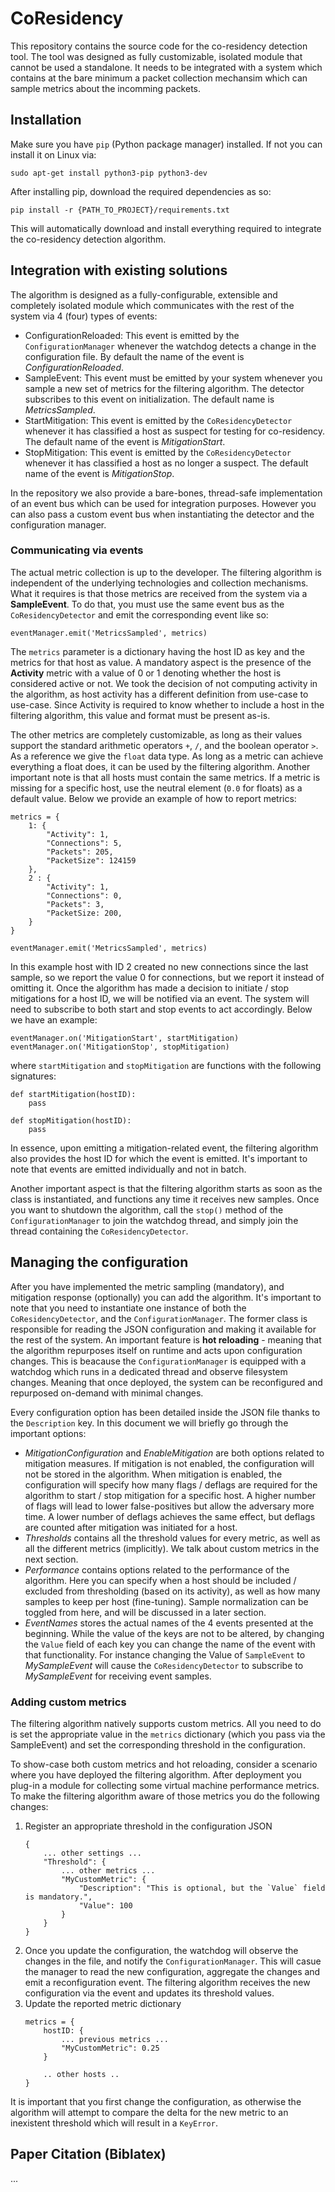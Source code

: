 # CoResidency

This repository contains the source code for the co-residency detection tool. The tool was designed as fully customizable, isolated module that cannot be used a standalone. It needs to be integrated with a system which contains at the bare minimum a packet collection mechansim which can sample metrics about the incomming packets.

## Installation

Make sure you have ```pip``` (Python package manager) installed. If not you can install it on Linux via:
```
sudo apt-get install python3-pip python3-dev
```
After installing pip, download the required dependencies as so:
```
pip install -r {PATH_TO_PROJECT}/requirements.txt
```
This will automatically download and install everything required to integrate the co-residency detection algorithm.

## Integration with existing solutions

The algorithm is designed as a fully-configurable, extensible and completely isolated module which communicates with the rest of the system via 4 (four) types of events:
- ConfigurationReloaded: This event is emitted by the ```ConfigurationManager``` whenever the watchdog detects a change in the configuration file. By default the name of the event is *ConfigurationReloaded*.
- SampleEvent: This event must be emitted by your system whenever you sample a new set of metrics for the filtering algorithm. The detector subscribes to this event on initialization. The default name is *MetricsSampled*.
- StartMitigation: This event is emitted by the `CoResidencyDetector` whenever it has classified a host as suspect for testing for co-residency. The default name of the event is *MitigationStart*.
- StopMitigation: This event is emitted by the `CoResidencyDetector` whenever it has classified a host as no longer a suspect. The default name of the event is *MitigationStop*.

In the repository we also provide a bare-bones, thread-safe implementation of an event bus which can be used for integration purposes. However you can also pass a custom event bus when instantiating the detector and the configuration manager. 

### Communicating via events

The actual metric collection is up to the developer. The filtering algorithm is independent of the underlying technologies and collection mechanisms. What it requires is that those metrics are received from the system via a **SampleEvent**. To do that, you must use the same event bus as the `CoResidencyDetector` and emit the corresponding event like so:
```
eventManager.emit('MetricsSampled', metrics)
```
The `metrics` parameter is a dictionary having the host ID as key and the metrics for that host as value. A mandatory aspect is the presence of the **Activity** metric with a value of 0 or 1 denoting whether the host is considered active or not. We took the decision of not computing activity in the algorithm, as host activity has a different definition from use-case to use-case. Since Activity is required to know whether to include a host in the filtering algorithm, this value and format must be present as-is.

The other metrics are completely customizable, as long as their values support the standard arithmetic operators `+`, `/`, and the boolean operator `>`. As a reference we give the `float` data type. As long as a metric can achieve everything a float does, it can be used by the filtering algorithm. Another important note is that all hosts must contain the same metrics. If a metric is missing for a specific host, use the neutral element (`0.0` for floats) as a default value. Below we provide an example of how to report metrics:
```
metrics = {
    1: {
        "Activity": 1,
        "Connections": 5,
        "Packets": 205,
        "PacketSize": 124159
    },
    2 : {
        "Activity": 1,
        "Connections": 0,
        "Packets": 3,
        "PacketSize: 200,
    }
}

eventManager.emit('MetricsSampled', metrics)
```
In this example host with ID 2 created no new connections since the last sample, so we report the value 0 for connections, but we report it instead of omitting it. Once the algorithm has made a decision to initiate / stop mitigations for a host ID, we will be notified via an event. The system will need to subscribe to both start and stop events to act accordingly. Below we have an example:
```
eventManager.on('MitigationStart', startMitigation)
eventManager.on('MitigationStop', stopMitigation)
```
where `startMitigation` and `stopMitigation` are functions with the following signatures:
```
def startMitigation(hostID):
    pass

def stopMitigation(hostID):
    pass
```
In essence, upon emitting a mitigation-related event, the filtering algorithm also provides the host ID for which the event is emitted. It's important to note that events are emitted individually and not in batch.

Another important aspect is that the filtering algorithm starts as soon as the class is instantiated, and functions any time it receives new samples. Once you want to shutdown the algorithm, call the `stop()` method of the `ConfigurationManager` to join the watchdog thread, and simply join the thread containing the `CoResidencyDetector`.

## Managing the configuration

After you have implemented the metric sampling (mandatory), and mitigation response (optionally) you can add the algorithm. It's important to note that you need to instantiate one instance of both the ```CoResidencyDetector```, and the ```ConfigurationManager```. The former class is responsible for reading the JSON configuration and making it available for the rest of the system. An important feature is **hot reloading** - meaning that the algorithm repurposes itself on runtime and acts upon configuration changes. This is beacause the `ConfigurationManager` is equipped with a watchdog which runs in a dedicated thread and observe filesystem changes. Meaning that once deployed, the system can be reconfigured and repurposed on-demand with minimal changes.

Every configuration option has been detailed inside the JSON file thanks to the `Description` key. In this document we will briefly go through the important options:
- *MitigationConfiguration* and *EnableMitigation* are both options related to mitigation measures. If mitigation is not enabled, the configuration will not be stored in the algorithm. When mitigation is enabled, the configuration will specify how many flags / deflags are required for the algorithm to start / stop mitigation for a specific host. A higher number of flags will lead to lower false-positives but allow the adversary more time. A lower number of deflags achieves the same effect, but deflags are counted after mitigation was initiated for a host.
- *Thresholds* contains all the threshold values for every metric, as well as all the different metrics (implicitly). We talk about custom metrics in the next section.
- *Performance* contains options related to the performance of the algorithm. Here you can specify when a host should be included / excluded from thresholding (based on its activity), as well as how many samples to keep per host (fine-tuning). Sample normalization can be toggled from here, and will be discussed in a later section.
- *EventNames* stores the actual names of the 4 events presented at the beginning. While the value of the keys are not to be altered, by changing the `Value` field of each key you can change the name of the event with that functionality. For instance changing the Value of `SampleEvent` to *MySampleEvent* will cause the `CoResidencyDetector` to subscribe to *MySampleEvent* for receiving event samples.

### Adding custom metrics

The filtering algorithm natively supports custom metrics. All you need to do is set the appropriate value in the ```metrics``` dictionary (which you pass via the SampleEvent) and set the corresponding threshold in the configuration.

To show-case both custom metrics and hot reloading, consider a scenario where you have deployed the filtering algorithm. After deployment you plug-in a module for collecting some virtual machine performance metrics. To make the filtering algorithm aware of those metrics you do the following changes:
1. Register an appropriate threshold in the configuration JSON
   ```
   {
       ... other settings ...
       "Threshold": {
           ... other metrics ...
           "MyCustomMetric": {
               "Description": "This is optional, but the `Value` field is mandatory.",
               "Value": 100
           }
       }
   }
   ```
2. Once you update the configuration, the watchdog will observe the changes in the file, and notify the ```ConfigurationManager```. This will casue the manager to read the new configuration, aggregate the changes and emit a reconfiguration event. The filtering algorithm receives the new configuration via the event and updates its threshold values.
3. Update the reported metric dictionary
   ```
   metrics = {
       hostID: {
           ... previous metrics ...
           "MyCustomMetric": 0.25
       }

       .. other hosts ..
   }
   ```
It is important that you first change the configuration, as otherwise the algorithm will attempt to compare the delta for the new metric to an inexistent threshold which will result in a `KeyError`.

## Paper Citation (Biblatex)

...